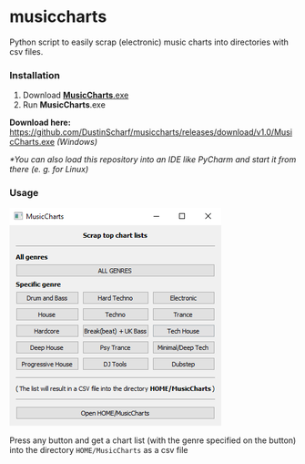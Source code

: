 # musiccharts
Python script to easily scrap (electronic) music charts into directories with csv files.

### Installation
1. Download [**MusicCharts**.exe](https://github.com/DustinScharf/musiccharts/releases/download/v1.0/MusicCharts.exe "Click here to download MusicCharts")
2. Run **MusicCharts**.exe  

**Download here:** https://github.com/DustinScharf/musiccharts/releases/download/v1.0/MusicCharts.exe _(Windows)_  

_*You can also load this repository into an IDE like PyCharm and start it from there (e. g. for Linux)_

### Usage

![This image shows the GUI of musiccharts](window.png "GUI of musiccharts")

Press any button and get a chart list (with the genre specified on the button) 
into the directory `HOME/MusicCharts` as a csv file
